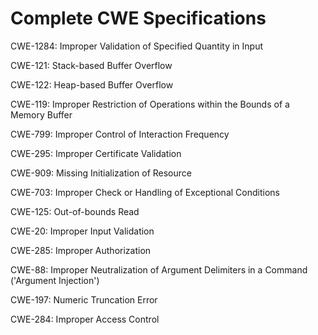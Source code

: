 

# Complete CWE Specifications

CWE-1284: Improper Validation of Specified Quantity in Input

CWE-121: Stack-based Buffer Overflow

CWE-122: Heap-based Buffer Overflow

CWE-119: Improper Restriction of Operations within the Bounds of a Memory Buffer

CWE-799: Improper Control of Interaction Frequency

CWE-295: Improper Certificate Validation

CWE-909: Missing Initialization of Resource

CWE-703: Improper Check or Handling of Exceptional Conditions

CWE-125: Out-of-bounds Read

CWE-20: Improper Input Validation

CWE-285: Improper Authorization

CWE-88: Improper Neutralization of Argument Delimiters in a Command ('Argument Injection')

CWE-197: Numeric Truncation Error

CWE-284: Improper Access Control